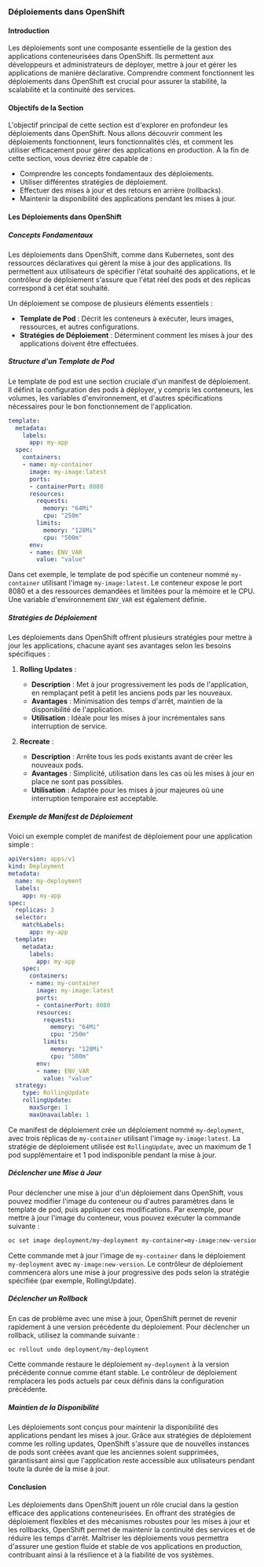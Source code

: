 ### Déploiements dans OpenShift

#### Introduction

Les déploiements sont une composante essentielle de la gestion des applications conteneurisées dans OpenShift. Ils permettent aux développeurs et administrateurs de déployer, mettre à jour et gérer les applications de manière déclarative. Comprendre comment fonctionnent les déploiements dans OpenShift est crucial pour assurer la stabilité, la scalabilité et la continuité des services.

#### Objectifs de la Section

L'objectif principal de cette section est d'explorer en profondeur les déploiements dans OpenShift. Nous allons découvrir comment les déploiements fonctionnent, leurs fonctionnalités clés, et comment les utiliser efficacement pour gérer des applications en production. À la fin de cette section, vous devriez être capable de :
- Comprendre les concepts fondamentaux des déploiements.
- Utiliser différentes stratégies de déploiement.
- Effectuer des mises à jour et des retours en arrière (rollbacks).
- Maintenir la disponibilité des applications pendant les mises à jour.

#### Les Déploiements dans OpenShift

##### Concepts Fondamentaux

Les déploiements dans OpenShift, comme dans Kubernetes, sont des ressources déclaratives qui gèrent la mise à jour des applications. Ils permettent aux utilisateurs de spécifier l'état souhaité des applications, et le contrôleur de déploiement s'assure que l'état réel des pods et des réplicas correspond à cet état souhaité.

Un déploiement se compose de plusieurs éléments essentiels :
- **Template de Pod** : Décrit les conteneurs à exécuter, leurs images, ressources, et autres configurations.
- **Stratégies de Déploiement** : Déterminent comment les mises à jour des applications doivent être effectuées.

##### Structure d'un Template de Pod

Le template de pod est une section cruciale d'un manifest de déploiement. Il définit la configuration des pods à déployer, y compris les conteneurs, les volumes, les variables d'environnement, et d'autres spécifications nécessaires pour le bon fonctionnement de l'application.

```yaml
template:
  metadata:
    labels:
      app: my-app
  spec:
    containers:
    - name: my-container
      image: my-image:latest
      ports:
      - containerPort: 8080
      resources:
        requests:
          memory: "64Mi"
          cpu: "250m"
        limits:
          memory: "128Mi"
          cpu: "500m"
      env:
      - name: ENV_VAR
        value: "value"
```

Dans cet exemple, le template de pod spécifie un conteneur nommé `my-container` utilisant l'image `my-image:latest`. Le conteneur expose le port 8080 et a des ressources demandées et limitées pour la mémoire et le CPU. Une variable d'environnement `ENV_VAR` est également définie.

##### Stratégies de Déploiement

Les déploiements dans OpenShift offrent plusieurs stratégies pour mettre à jour les applications, chacune ayant ses avantages selon les besoins spécifiques :

1. **Rolling Updates** :
   - **Description** : Met à jour progressivement les pods de l'application, en remplaçant petit à petit les anciens pods par les nouveaux.
   - **Avantages** : Minimisation des temps d'arrêt, maintien de la disponibilité de l'application.
   - **Utilisation** : Idéale pour les mises à jour incrémentales sans interruption de service.

2. **Recreate** :
   - **Description** : Arrête tous les pods existants avant de créer les nouveaux pods.
   - **Avantages** : Simplicité, utilisation dans les cas où les mises à jour en place ne sont pas possibles.
   - **Utilisation** : Adaptée pour les mises à jour majeures où une interruption temporaire est acceptable.

##### Exemple de Manifest de Déploiement

Voici un exemple complet de manifest de déploiement pour une application simple :

```yaml
apiVersion: apps/v1
kind: Deployment
metadata:
  name: my-deployment
  labels:
    app: my-app
spec:
  replicas: 3
  selector:
    matchLabels:
      app: my-app
  template:
    metadata:
      labels:
        app: my-app
    spec:
      containers:
      - name: my-container
        image: my-image:latest
        ports:
        - containerPort: 8080
        resources:
          requests:
            memory: "64Mi"
            cpu: "250m"
          limits:
            memory: "128Mi"
            cpu: "500m"
        env:
        - name: ENV_VAR
          value: "value"
  strategy:
    type: RollingUpdate
    rollingUpdate:
      maxSurge: 1
      maxUnavailable: 1
```

Ce manifest de déploiement crée un déploiement nommé `my-deployment`, avec trois réplicas de `my-container` utilisant l'image `my-image:latest`. La stratégie de déploiement utilisée est `RollingUpdate`, avec un maximum de 1 pod supplémentaire et 1 pod indisponible pendant la mise à jour.

##### Déclencher une Mise à Jour

Pour déclencher une mise à jour d'un déploiement dans OpenShift, vous pouvez modifier l'image du conteneur ou d'autres paramètres dans le template de pod, puis appliquer ces modifications. Par exemple, pour mettre à jour l'image du conteneur, vous pouvez exécuter la commande suivante :

```bash
oc set image deployment/my-deployment my-container=my-image:new-version
```

Cette commande met à jour l'image de `my-container` dans le déploiement `my-deployment` avec `my-image:new-version`. Le contrôleur de déploiement commencera alors une mise à jour progressive des pods selon la stratégie spécifiée (par exemple, RollingUpdate).

##### Déclencher un Rollback

En cas de problème avec une mise à jour, OpenShift permet de revenir rapidement à une version précédente du déploiement. Pour déclencher un rollback, utilisez la commande suivante :

```bash
oc rollout undo deployment/my-deployment
```

Cette commande restaure le déploiement `my-deployment` à la version précédente connue comme étant stable. Le contrôleur de déploiement remplacera les pods actuels par ceux définis dans la configuration précédente.

##### Maintien de la Disponibilité

Les déploiements sont conçus pour maintenir la disponibilité des applications pendant les mises à jour. Grâce aux stratégies de déploiement comme les rolling updates, OpenShift s'assure que de nouvelles instances de pods sont créées avant que les anciennes soient supprimées, garantissant ainsi que l'application reste accessible aux utilisateurs pendant toute la durée de la mise à jour.

#### Conclusion

Les déploiements dans OpenShift jouent un rôle crucial dans la gestion efficace des applications conteneurisées. En offrant des stratégies de déploiement flexibles et des mécanismes robustes pour les mises à jour et les rollbacks, OpenShift permet de maintenir la continuité des services et de réduire les temps d'arrêt. Maîtriser les déploiements vous permettra d'assurer une gestion fluide et stable de vos applications en production, contribuant ainsi à la résilience et à la fiabilité de vos systèmes.
